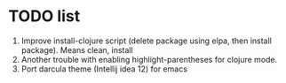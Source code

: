 # TODO list
1. Improve install-clojure script (delete package using elpa, then install package). Means clean, install
2. Another trouble with enabling highlight-parentheses for clojure mode.
3. Port darcula theme (Intellij idea 12) for emacs


